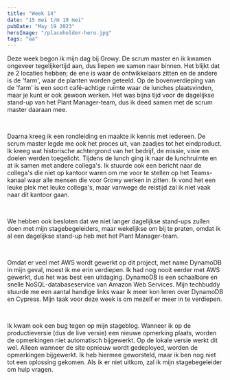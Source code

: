 ```yaml
---
title: "Week 14"
date: "15 mei t/m 19 mei"
pubDate: "May 19 2023"
heroImage: "/placeholder-hero.jpg"
tags: "aa"
---
```


Deze week begon ik mijn dag bij Growy. De scrum master en ik kwamen ongeveer tegelijkertijd aan, dus liepen we samen naar binnen. Het blijkt dat ze 2 locaties hebben; de ene is waar de ontwikkelaars zitten en de andere is de 'farm', waar de planten worden geteeld. Op de bovenverdieping van de 'farm' is een soort café-achtige ruimte waar de lunches plaatsvinden, maar je kunt er ook gewoon werken. Het was bijna tijd voor de dagelijkse stand-up van het Plant Manager-team, dus ik deed samen met de scrum master daaraan mee.

&nbsp;

Daarna kreeg ik een rondleiding en maakte ik kennis met iedereen. De scrum master legde me ook het proces uit, van zaadjes tot het eindproduct. Ik kreeg wat historische achtergrond van het bedrijf, de missie, visie en doelen werden toegelicht. Tijdens de lunch ging ik naar de lunchruimte en at ik samen met andere collega's. Ik stuurde ook een bericht naar de collega's die niet op kantoor waren om me voor te stellen op het Teams-kanaal waar alle mensen die voor Growy werken in zitten. Ik vond het een leuke plek met leuke collega's, maar vanwege de reistijd zal ik niet vaak naar dit kantoor gaan.

&nbsp;

We hebben ook besloten dat we niet langer dagelijkse stand-ups zullen doen met mijn stagebegeleiders, maar wekelijkse om bij te praten, omdat ik al een dagelijkse stand-up heb met het Plant Manager-team.

&nbsp;

Omdat er veel met AWS wordt gewerkt op dit project, met name DynamoDB in mijn geval, moest ik me erin verdiepen. Ik had nog nooit eerder met AWS gewerkt, dus het was best een uitdaging. DynamoDB is een schaalbare en snelle NoSQL-databaseservice van Amazon Web Services. Mijn techbuddy stuurde me een aantal handige links waar ik meer kon leren over DynamoDB en Cypress. Mijn taak voor deze week is om mezelf er meer in te verdiepen.

&nbsp;

Ik kwam ook een bug tegen op mijn stageblog. Wanneer ik op de productieversie (dus de live versie) een nieuwe opmerking plaats, worden de opmerkingen niet automatisch bijgewerkt. Op de lokale versie werkt dit wel. Alleen wanneer de site opnieuw wordt gedeployed, worden de opmerkingen bijgewerkt. Ik heb hiermee geworsteld, maar ik ben nog niet tot een oplossing gekomen. Als ik er niet uitkom, zal ik mijn stagebegeleider om hulp vragen.
